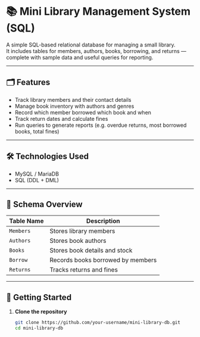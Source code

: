 # 📚 Mini Library Management System (SQL)

A simple SQL-based relational database for managing a small library.  
It includes tables for members, authors, books, borrowing, and returns — complete with sample data and useful queries for reporting.

---

## 🗂️ Features

- Track library members and their contact details
- Manage book inventory with authors and genres
- Record which member borrowed which book and when
- Track return dates and calculate fines
- Run queries to generate reports (e.g. overdue returns, most borrowed books, total fines)

---

## 🛠️ Technologies Used

- MySQL / MariaDB
- SQL (DDL + DML)

---

## 📄 Schema Overview

| Table Name | Description |
|------------|-------------|
| `Members`  | Stores library members |
| `Authors`  | Stores book authors |
| `Books`    | Stores book details and stock |
| `Borrow`   | Records books borrowed by members |
| `Returns`  | Tracks returns and fines |

---

## 🚀 Getting Started

1. **Clone the repository**
   ```bash
   git clone https://github.com/your-username/mini-library-db.git
   cd mini-library-db
